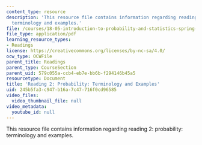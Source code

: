 ```yaml
---
content_type: resource
description: 'This resource file contains information regarding reading 2: probability:
  terminology and examples.'
file: /courses/18-05-introduction-to-probability-and-statistics-spring-2014/245b5fa3c947b16a7c47716f0cd96585_MIT18_05S14_Reading2.pdf
file_type: application/pdf
learning_resource_types:
- Readings
license: https://creativecommons.org/licenses/by-nc-sa/4.0/
ocw_type: OCWFile
parent_title: Readings
parent_type: CourseSection
parent_uid: 579c055a-ccb4-eb7e-bb6b-f294146b45a5
resourcetype: Document
title: 'Reading 2: Probability: Terminology and Examples'
uid: 245b5fa3-c947-b16a-7c47-716f0cd96585
video_files:
  video_thumbnail_file: null
video_metadata:
  youtube_id: null
---
```

This resource file contains information regarding reading 2: probability: terminology and examples.
